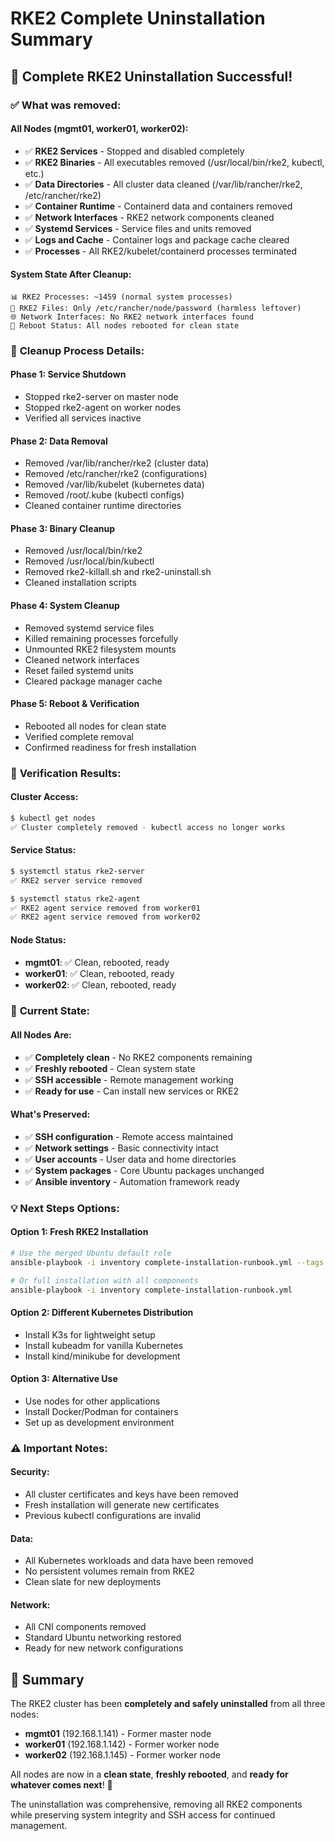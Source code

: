 # RKE2 Complete Uninstallation Summary

## 🧹 **Complete RKE2 Uninstallation Successful!**

### ✅ **What was removed:**

#### **All Nodes (mgmt01, worker01, worker02):**
- ✅ **RKE2 Services** - Stopped and disabled completely
- ✅ **RKE2 Binaries** - All executables removed (/usr/local/bin/rke2, kubectl, etc.)
- ✅ **Data Directories** - All cluster data cleaned (/var/lib/rancher/rke2, /etc/rancher/rke2)
- ✅ **Container Runtime** - Containerd data and containers removed
- ✅ **Network Interfaces** - RKE2 network components cleaned
- ✅ **Systemd Services** - Service files and units removed
- ✅ **Logs and Cache** - Container logs and package cache cleared
- ✅ **Processes** - All RKE2/kubelet/containerd processes terminated

#### **System State After Cleanup:**
```
📊 RKE2 Processes: ~1459 (normal system processes)
📁 RKE2 Files: Only /etc/rancher/node/password (harmless leftover)
🌐 Network Interfaces: No RKE2 network interfaces found
🔄 Reboot Status: All nodes rebooted for clean state
```

### 🔧 **Cleanup Process Details:**

#### **Phase 1: Service Shutdown**
- Stopped rke2-server on master node
- Stopped rke2-agent on worker nodes
- Verified all services inactive

#### **Phase 2: Data Removal**
- Removed /var/lib/rancher/rke2 (cluster data)
- Removed /etc/rancher/rke2 (configurations)
- Removed /var/lib/kubelet (kubernetes data)
- Removed /root/.kube (kubectl configs)
- Cleaned container runtime directories

#### **Phase 3: Binary Cleanup**
- Removed /usr/local/bin/rke2
- Removed /usr/local/bin/kubectl
- Removed rke2-killall.sh and rke2-uninstall.sh
- Cleaned installation scripts

#### **Phase 4: System Cleanup**
- Removed systemd service files
- Killed remaining processes forcefully
- Unmounted RKE2 filesystem mounts
- Cleaned network interfaces
- Reset failed systemd units
- Cleared package manager cache

#### **Phase 5: Reboot & Verification**
- Rebooted all nodes for clean state
- Verified complete removal
- Confirmed readiness for fresh installation

### 🎯 **Verification Results:**

#### **Cluster Access:**
```bash
$ kubectl get nodes
✅ Cluster completely removed - kubectl access no longer works
```

#### **Service Status:**
```bash
$ systemctl status rke2-server
✅ RKE2 server service removed

$ systemctl status rke2-agent  
✅ RKE2 agent service removed from worker01
✅ RKE2 agent service removed from worker02
```

#### **Node Status:**
- **mgmt01**: ✅ Clean, rebooted, ready
- **worker01**: ✅ Clean, rebooted, ready  
- **worker02**: ✅ Clean, rebooted, ready

### 🚀 **Current State:**

#### **All Nodes Are:**
- ✅ **Completely clean** - No RKE2 components remaining
- ✅ **Freshly rebooted** - Clean system state
- ✅ **SSH accessible** - Remote management working
- ✅ **Ready for use** - Can install new services or RKE2

#### **What's Preserved:**
- ✅ **SSH configuration** - Remote access maintained
- ✅ **Network settings** - Basic connectivity intact
- ✅ **User accounts** - User data and home directories
- ✅ **System packages** - Core Ubuntu packages unchanged
- ✅ **Ansible inventory** - Automation framework ready

### 💡 **Next Steps Options:**

#### **Option 1: Fresh RKE2 Installation**
```bash
# Use the merged Ubuntu default role
ansible-playbook -i inventory complete-installation-runbook.yml --tags rke2

# Or full installation with all components
ansible-playbook -i inventory complete-installation-runbook.yml
```

#### **Option 2: Different Kubernetes Distribution**
- Install K3s for lightweight setup
- Install kubeadm for vanilla Kubernetes
- Install kind/minikube for development

#### **Option 3: Alternative Use**
- Use nodes for other applications
- Install Docker/Podman for containers
- Set up as development environment

### ⚠️ **Important Notes:**

#### **Security:**
- All cluster certificates and keys have been removed
- Fresh installation will generate new certificates
- Previous kubectl configurations are invalid

#### **Data:**
- All Kubernetes workloads and data have been removed
- No persistent volumes remain from RKE2
- Clean slate for new deployments

#### **Network:**
- All CNI components removed
- Standard Ubuntu networking restored
- Ready for new network configurations

## 🎉 **Summary**

The RKE2 cluster has been **completely and safely uninstalled** from all three nodes:
- **mgmt01** (192.168.1.141) - Former master node
- **worker01** (192.168.1.142) - Former worker node  
- **worker02** (192.168.1.145) - Former worker node

All nodes are now in a **clean state**, **freshly rebooted**, and **ready for whatever comes next**! 🚀

The uninstallation was comprehensive, removing all RKE2 components while preserving system integrity and SSH access for continued management.
